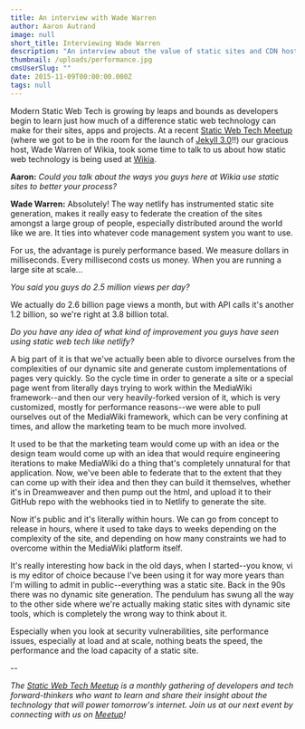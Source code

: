 ```yaml
---
title: An interview with Wade Warren
author: Aaron Autrand
image: null
short_title: Interviewing Wade Warren
description: "An interview about the value of static sites and CDN hosting with VP of Operations @ Wikia that serves 36,000 http requests per second."
thumbnail: /uploads/performance.jpg
cmsUserSlug: ""
date: 2015-11-09T00:00:00.000Z
tags: null
---
```


Modern Static Web Tech is growing by leaps and bounds as developers begin to learn just how much of a difference static web technology can make for their sites, apps and projects. At a recent [Static Web Tech Meetup](http://www.meetup.com/sf-static-web-tech/) (where we got to be in the room for the launch of [Jekyll 3.0](https://jekyllrb.com/)!!) our gracious host, Wade Warren of Wikia, took some time to talk to us about how static web technology is being used at [Wikia](http://www.wikia.com/).

**Aaron:** _Could you talk about the ways you guys here at Wikia use static sites to better your process?_

**Wade Warren:** Absolutely! The way netlify has instrumented static site generation, makes it really easy to federate the creation of the sites amongst a large group of people, especially distributed around the world like we are. It ties into whatever code management system you want to use.

For us, the advantage is purely performance based. We measure dollars in milliseconds. Every millisecond costs us money. When you are running a large site at scale...

_You said you guys do 2.5 million views per day?_

We actually do 2.6 billion page views a month, but with API calls it's another 1.2 billion, so we're right at 3.8 billion total.

_Do you have any idea of what kind of improvement you guys have seen using static web tech like netlify?_

A big part of it is that we've actually been able to divorce ourselves from the complexities of our dynamic site and generate custom implementations of pages very quickly. So the cycle time in order to generate a site or a special page went from literally days trying to work within the MediaWiki framework--and then our very heavily-forked version of it, which is very customized, mostly for performance reasons--we were able to pull ourselves out of the MediaWiki framework, which can be very confining at times, and allow the marketing team to be much more involved.

It used to be that the marketing team would come up with an idea or the design team would come up with an idea that would require engineering iterations to make MediaWiki do a thing that's completely unnatural for that application. Now, we've been able to federate that to the extent that they can come up with their idea and then they can build it themselves, whether it's in Dreamweaver and then pump out the html, and upload it to their GitHub repo with the webhooks tied in to Netlify to generate the site.

Now it's public and it's literally within hours. We can go from concept to release in hours, where it used to take days to weeks depending on the complexity of the site, and depending on how many constraints we had to overcome within the MediaWiki platform itself.

It's really interesting how back in the old days, when I started--you know, vi is my editor of choice because I've been using it for way more years than I'm willing to admit in public--everything was a static site. Back in the 90s there was no dynamic site generation. The pendulum has swung all the way to the other side where we're actually making static sites with dynamic site tools, which is completely the wrong way to think about it.

Especially when you look at security vulnerabilities, site performance issues, especially at load and at scale, nothing beats the speed, the performance and the load capacity of a static site.

--

_The [Static Web Tech Meetup](http://www.meetup.com/sf-static-web-tech/) is a monthly gathering of developers and tech forward-thinkers who want to learn and share their insight about the technology that will power tomorrow's internet. Join us at our next event by connecting with us on [Meetup](http://www.meetup.com/sf-static-web-tech/)!_
